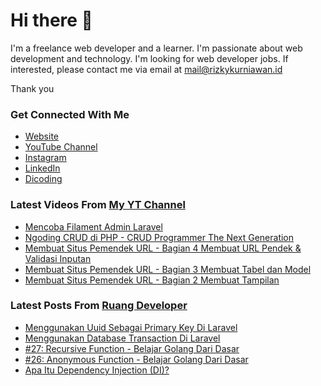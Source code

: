 # Hi there 👋

I'm a freelance web developer and a learner. I'm passionate about web development and technology. I'm looking for web developer jobs. If interested, please contact me via email at mail@rizkykurniawan.id

Thank you

### Get Connected With Me
- [Website](https://www.rizkykurniawan.id)
- [YouTube Channel](https://www.youtube.com/kykurniawan)
- [Instagram](https://instagram.com/qwertykurniawan)
- [LinkedIn](https://www.linkedin.com/in/kykurniawan/)
- [Dicoding](https://www.dicoding.com/users/rizkykurniawan)

### Latest Videos From [My YT Channel](https://www.youtube.com/kykurniawan)
<!-- YOUTUBE:START -->
- [Mencoba Filament Admin Laravel](https://www.youtube.com/watch?v=I2gtdn-S9h8)
- [Ngoding CRUD di PHP -  CRUD Programmer The Next Generation](https://www.youtube.com/watch?v=vr0OO-IQ4w4)
- [Membuat Situs Pemendek URL - Bagian 4 Membuat URL Pendek &amp; Validasi Inputan](https://www.youtube.com/watch?v=zmLwSpuMzKY)
- [Membuat Situs Pemendek URL - Bagian 3 Membuat Tabel dan Model](https://www.youtube.com/watch?v=YPmMm17XQDc)
- [Membuat Situs Pemendek URL - Bagian 2 Membuat Tampilan](https://www.youtube.com/watch?v=fW2CVksow9k)
<!-- YOUTUBE:END -->

### Latest Posts From [Ruang Developer](https://www.ruangdeveloper.com)
<!-- RUANGDEVELOPER:START -->
- [Menggunakan Uuid Sebagai Primary Key Di Laravel](https://www.ruangdeveloper.com/blog/menggunakan-uuid-sebagai-primary-key-di-laravel/)
- [Menggunakan Database Transaction Di Laravel](https://www.ruangdeveloper.com/blog/menggunakan-database-transaction-di-laravel/)
- [#27: Recursive Function - Belajar Golang Dari Dasar](https://www.ruangdeveloper.com/blog/golang-recursive-function/)
- [#26: Anonymous Function - Belajar Golang Dari Dasar](https://www.ruangdeveloper.com/blog/golang-anonymous-function/)
- [Apa Itu Dependency Injection &lpar;DI&rpar;?](https://www.ruangdeveloper.com/blog/apa-itu-dependency-injection/)
<!-- RUANGDEVELOPER:END -->

